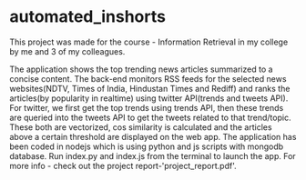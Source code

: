 # automated_inshorts

This project was made for the course - Information Retrieval in my college by me and 3 of my colleagues.

The application shows the top trending news articles summarized to a concise content. The back-end monitors RSS feeds for the selected news websites(NDTV, Times of India, Hindustan Times and Rediff) and ranks the articles(by popularity in realtime) using twitter API(trends and tweets API). For twitter, we first get the top trends using trends API, then these trends are queried into the tweets API to get the tweets related to that trend/topic. These both are vectorized, cos similarity is calculated and the articles above a certain threshold are displayed on the web app.
The application has been coded in nodejs which is using python and js scripts with mongodb database. Run index.py and index.js from the terminal to launch the app.
For more info - check out the project report-'project_report.pdf'.
